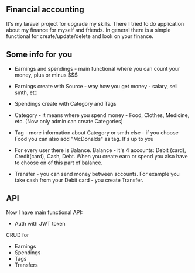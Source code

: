 ## Financial accounting

It's my laravel project for upgrade my skills. There I tried to do application about my finance for myself and friends. In general there is a simple functional for create/update/delete and look on your finance.

## Some info for you

- Earnings and spendings - main functional where you can count your money, plus or minus $$$

- Earnings create with Source - way how you get money - salary, sell smth, etc

- Spendings create with Category and Tags

- Category - it means where you spend money - Food, Clothes, Medicine, etc. (Now only admin can create Categories)

- Tag - more information about Category or smth else - if you choose Food you can also add "McDonalds" as tag. It's up to you

- For every user there is Balance. Balance - it's 4 accounts: Debit (card), Credit(card), Cash, Debt. When you create earn or spend you also have to choose on of this part of balance.

- Transfer - you can send money between accounts. For example you take cash from your Debit card - you create Transfer.

## API

Now I have main functional API:

- Auth with JWT token

CRUD for

- Earnings
- Spendings
- Tags
- Transfers

